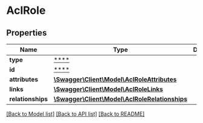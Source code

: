 # AclRole

## Properties
Name | Type | Description | Notes
------------ | ------------- | ------------- | -------------
**type** | [****](.md) |  | [optional] 
**id** | [****](.md) |  | [optional] 
**attributes** | [**\Swagger\Client\Model\AclRoleAttributes**](AclRoleAttributes.md) |  | [optional] 
**links** | [**\Swagger\Client\Model\AclRoleLinks**](AclRoleLinks.md) |  | [optional] 
**relationships** | [**\Swagger\Client\Model\AclRoleRelationships**](AclRoleRelationships.md) |  | [optional] 

[[Back to Model list]](../../README.md#documentation-for-models) [[Back to API list]](../../README.md#documentation-for-api-endpoints) [[Back to README]](../../README.md)

